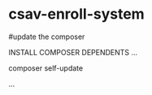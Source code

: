 # csav-enroll-system

#update the composer

INSTALL COMPOSER DEPENDENTS
...


composer self-update


...
